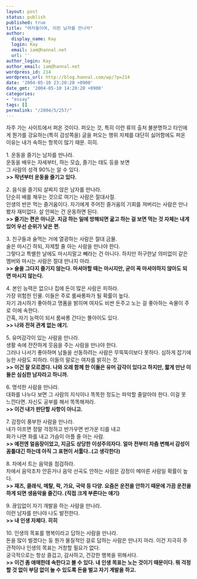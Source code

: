 ```yaml
---
layout: post
status: publish
published: true
title: "여자들이여, 이런 남자를 만나라"
author:
  display_name: Kay
  login: Kay
  email: iam@hannal.net
  url: ''
author_login: Kay
author_email: iam@hannal.net
wordpress_id: 214
wordpress_url: http://blog.hannal.com/wp/?p=214
date: '2004-05-10 23:20:20 +0900'
date_gmt: '2004-05-10 14:20:20 +0900'
categories:
- "essay"
tags: []
permalink: "/2004/5/257/"
---
```

<p>자주 가는 사이트에서 퍼온 것이다. 퍼오는 것, 특히 이런 류의 출처 불분명하고 타인에게 뭔가를 강요하는(특히 감성쪽을) 글을 퍼오는 행위 자체를 대단히 싫어함에도 퍼온 이유는 내가 속하는 항목이 많기 때문. 히히.</p>
<p>1. 운동을 즐기는 남자를 만나라.<br />
운동을 배우는 자세부터, 하는 모습, 즐기는 태도 등을 보면<br />
그 사람의 성격 90%는 알 수 있다.<br />
<b>>> 작년부터 운동을 즐기고 있다.</b></p>
<p>2. 음식을 즐기되 살찌지 않은 남자를 만나라.<br />
단순히 배를 채우는 것으로 여기는 사람은 절대사절.<br />
인생의 반은 먹는 즐거움이다. 자기에게 주어진 즐거움의 기회를 져버리는 사람은 만나봤자 재미없다. 살 안찌는 건 운동하면 된다.<br />
<b>>> 즐기는 편은 아니군. 지금 하는 일에 방해되면 굶고 하는 걸 보면 먹는 것 자체는 내게 있어 우선 순위가 낮은 편.</b></p>
<p>3. 친구들과 술먹는 거에 열광하는 사람은 절대 금물.<br />
술은 마시긴 하되, 자제할 줄 아는 사람을 만나야 한다.<br />
그렇다고 특별한 날에도 마시지말고 빼라는 건 아니다. 하지만 허구한날 의미없이 같은 멤버와 마시는 사람은 절대 만나지 마라.<br />
<b>>> 술을 그다지 즐기지 않는다. 마셔야할 때는 마시지만, 굳이 꼭 마셔야하지 않아도 되면 마시지 않는다.</b></p>
<p>4. 본인 능력은 없으나 집에 돈이 많은 사람은 피하라.<br />
가장 위험한 인물. 이들은 주로 룸싸롱파가 될 확률이 높다.<br />
자기 과시하기 좋아하고 명품을 밝히며 여자도 비싼 돈주고 노는 걸 좋아하는 속물이 주로 이에 속한다.<br />
간혹, 자기 능력이 되서 룸싸롱 간다는 똘아이도 있다.<br />
<b>>> 나와 전혀 관계 없는 얘기.</b></p>
<p>5. 유머감각이 있는 사람을 만나라.<br />
생활 속에 잔잔하게 웃음을 주는 사람을 만나야 한다.<br />
그러나 나서기 좋아하며 남들을 선동하려는 사람은 무뚝뚝이보다 못하다. 심하게 잡기에 능한 사람도 피하라. 이들의 말로는 여자를 밝히는 것.<br />
<b>>> 이건 잘 모르겠다. 나와 오래 함께 한 이들은 유머 감각이 있다고 하지만, 짧게 만난 이들은 심심한 남자라고 하니까.</b></p>
<p>6. 명석한 사람을 만나라.<br />
대화를 나누다 보면 그 사람의 지식이나 똑똑한 정도는 파악할 줄알아야 한다. 이걸 못 느낀다면. 자신도 공부를 해서 똑똑해져라.<br />
<b>>> 이건 내가 판단할 사항이 아니고.</b></p>
<p>7. 감정이 풍부한 사람을 만나라.<br />
내가 아프면 정말 걱정하고 반가우면 반가운 티를 내고<br />
화가 나면 화를 내고 가슴이 아플 줄 아는 사람.<br />
<b>>> 예전엔 얼음장이었고, 지금도 상당한 이성주의자다. 얼마 전부터 차츰 변해서 감성이 꼼틀대긴 하는데 아직 그 표현이 서툴다..(고 생각한다)</b></p>
<p>8. 차에서 트는 음악을 점검하라.<br />
차에서 음악조차 안듣거나 음악 선곡도 안하는 사람은 감정이 메마른 사람일 확률이 높다.<br />
<b>>> 재즈, 클래식, 메탈, 락, 가요, 국악 등 다양. 요즘은 운전을 안하기 때문에 가끔 운전을 하게 되면 생음악을 즐긴다. (직접 크게 부른다는 얘기)</b></p>
<p>9. 끊임없이 자기 개발을 하는 사람을 만나라.<br />
이런 남자를 만나야 나도 발전한다.<br />
<b>>> 내 인생 자체다. 히히</b></p>
<p>10. 인생의 목표를 행복이라고 답하는 사람을 만나라.<br />
돈을 많이 벌겠다는 둥 뭔가 물질적인 걸로 답하는 사람은 만나지 마라. 이건 지극히 주관적이나 인생의 목표는 거창할 필요가 없다.<br />
궁극적으로는 항상 즐겁고, 감사하고, 건강한 행복을 위해서다.<br />
<b>>> 이건 좀 애매한데 속한다고 볼 수 있다. 내 인생 목표는 노는 것이기 때문이다. 뭐 걱정할 것 없이 부담 없이 놀 수 있도록 돈을 벌고 자기 계발을 하고.</b></p>
